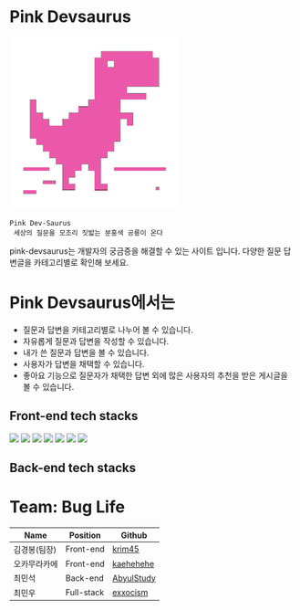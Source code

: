 # Pink Devsaurus

![](https://github.com/exxocism/exxo-file-share/raw/master/Wireframe/pinkDevelopSaurus.png)

```
Pink Dev-Saurus
 세상의 질문을 모조리 짓밟는 분홍색 공룡이 온다
```
pink-devsaurus는 개발자의 궁금증을 해결할 수 있는 사이트 입니다. 다양한 질문 답변글을 카테고리별로 확인해 보세요. 

# Pink Devsaurus에서는

- 질문과 답변을 카테고리별로 나누어 볼 수 있습니다.
- 자유롭게 질문과 답변을 작성할 수 있습니다.
- 내가 쓴 질문과 답변을 볼 수 있습니다.
- 사용자가 답변을 채택할 수 있습니다.
- 좋아요 기능으로 질문자가 채택한 답변 외에 많은 사용자의 추천을 받은 게시글을 볼 수 있습니다.

## Front-end tech stacks 
![](https://img.shields.io/badge/html-E34F26?style=for-the-badge&logo=html5&logoColor=white)
![](https://img.shields.io/badge/css3-1572B6?style=for-the-badge&logo=css3&logoColor=white)
![](https://img.shields.io/badge/javascript-F7DF1E?style=for-the-badge&logo=javascript&logoColor=black)
![](https://img.shields.io/badge/react-61DAFB?style=for-the-badge&logo=react&logoColor=black)
![](https://img.shields.io/badge/react_styled-DB7093?style=for-the-badge&logo=styled-components&logoColor=pink)
![](https://img.shields.io/badge/axios-A100FF?style=for-the-badge&logo=Accenture&logoColor=lightgreen)
![](https://img.shields.io/badge/dotenv-172B4D?style=for-the-badge&logo=Confluence&logoColor=yellow)

## Back-end tech stacks 




# Team: Bug Life
|Name|Position|Github|
|----|--------|------|
|김경봉(팀장)|Front-end|[krim45](https://github.com/krim45)|
|오카무라카에|Front-end|[kaehehehe](https://github.com/kaehehehe)|
|최민석|Back-end|[AbyulStudy](https://github.com/AbyulStudy)|
|최민우|Full-stack|[exxocism](https://github.com/exxocism)|
